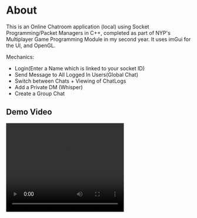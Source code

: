 # About
This is an Online Chatroom application (local) using Socket Programming/Packet Managers in C++, completed as part of NYP's Multiplayer Game Programming Module in my second year. It uses imGui for the UI, and OpenGL.

Mechanics:
- Login(Enter a Name which is linked to your socket ID)
- Send Message to All Logged In Users(Global Chat)
- Switch between Chats + Viewing of ChatLogs
- Add a Private DM (Whisper)
- Create a Group Chat

## Demo Video
<video width="320" height="240" controls>
  <source src="Media/A2_Video.mp4" type="video/mp4">
</video>
